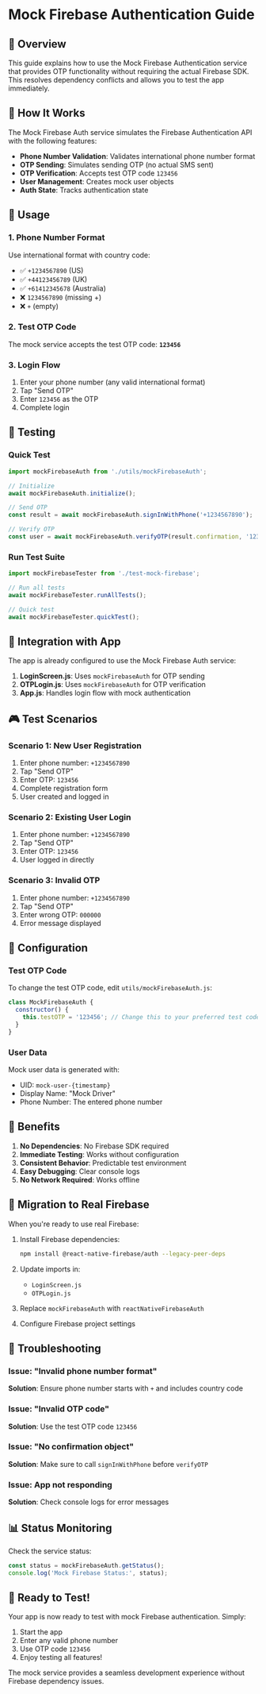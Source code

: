 # Mock Firebase Authentication Guide

## 🎯 Overview

This guide explains how to use the Mock Firebase Authentication service that provides OTP functionality without requiring the actual Firebase SDK. This resolves dependency conflicts and allows you to test the app immediately.

## 🔧 How It Works

The Mock Firebase Auth service simulates the Firebase Authentication API with the following features:

- **Phone Number Validation**: Validates international phone number format
- **OTP Sending**: Simulates sending OTP (no actual SMS sent)
- **OTP Verification**: Accepts test OTP code `123456`
- **User Management**: Creates mock user objects
- **Auth State**: Tracks authentication state

## 📱 Usage

### 1. Phone Number Format
Use international format with country code:
- ✅ `+1234567890` (US)
- ✅ `+44123456789` (UK)
- ✅ `+61412345678` (Australia)
- ❌ `1234567890` (missing +)
- ❌ `+` (empty)

### 2. Test OTP Code
The mock service accepts the test OTP code: **`123456`**

### 3. Login Flow
1. Enter your phone number (any valid international format)
2. Tap "Send OTP"
3. Enter `123456` as the OTP
4. Complete login

## 🧪 Testing

### Quick Test
```javascript
import mockFirebaseAuth from './utils/mockFirebaseAuth';

// Initialize
await mockFirebaseAuth.initialize();

// Send OTP
const result = await mockFirebaseAuth.signInWithPhone('+1234567890');

// Verify OTP
const user = await mockFirebaseAuth.verifyOTP(result.confirmation, '123456');
```

### Run Test Suite
```javascript
import mockFirebaseTester from './test-mock-firebase';

// Run all tests
await mockFirebaseTester.runAllTests();

// Quick test
await mockFirebaseTester.quickTest();
```

## 🔄 Integration with App

The app is already configured to use the Mock Firebase Auth service:

1. **LoginScreen.js**: Uses `mockFirebaseAuth` for OTP sending
2. **OTPLogin.js**: Uses `mockFirebaseAuth` for OTP verification
3. **App.js**: Handles login flow with mock authentication

## 🎮 Test Scenarios

### Scenario 1: New User Registration
1. Enter phone number: `+1234567890`
2. Tap "Send OTP"
3. Enter OTP: `123456`
4. Complete registration form
5. User created and logged in

### Scenario 2: Existing User Login
1. Enter phone number: `+1234567890`
2. Tap "Send OTP"
3. Enter OTP: `123456`
4. User logged in directly

### Scenario 3: Invalid OTP
1. Enter phone number: `+1234567890`
2. Tap "Send OTP"
3. Enter wrong OTP: `000000`
4. Error message displayed

## 🔧 Configuration

### Test OTP Code
To change the test OTP code, edit `utils/mockFirebaseAuth.js`:
```javascript
class MockFirebaseAuth {
  constructor() {
    this.testOTP = '123456'; // Change this to your preferred test code
  }
}
```

### User Data
Mock user data is generated with:
- UID: `mock-user-{timestamp}`
- Display Name: "Mock Driver"
- Phone Number: The entered phone number

## 🚀 Benefits

1. **No Dependencies**: No Firebase SDK required
2. **Immediate Testing**: Works without configuration
3. **Consistent Behavior**: Predictable test environment
4. **Easy Debugging**: Clear console logs
5. **No Network Required**: Works offline

## 🔄 Migration to Real Firebase

When you're ready to use real Firebase:

1. Install Firebase dependencies:
   ```bash
   npm install @react-native-firebase/auth --legacy-peer-deps
   ```

2. Update imports in:
   - `LoginScreen.js`
   - `OTPLogin.js`

3. Replace `mockFirebaseAuth` with `reactNativeFirebaseAuth`

4. Configure Firebase project settings

## 🐛 Troubleshooting

### Issue: "Invalid phone number format"
**Solution**: Ensure phone number starts with `+` and includes country code

### Issue: "Invalid OTP code"
**Solution**: Use the test OTP code `123456`

### Issue: "No confirmation object"
**Solution**: Make sure to call `signInWithPhone` before `verifyOTP`

### Issue: App not responding
**Solution**: Check console logs for error messages

## 📊 Status Monitoring

Check the service status:
```javascript
const status = mockFirebaseAuth.getStatus();
console.log('Mock Firebase Status:', status);
```

## 🎉 Ready to Test!

Your app is now ready to test with mock Firebase authentication. Simply:

1. Start the app
2. Enter any valid phone number
3. Use OTP code `123456`
4. Enjoy testing all features!

The mock service provides a seamless development experience without Firebase dependency issues. 
